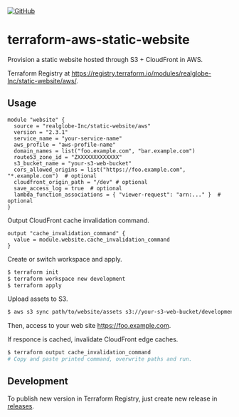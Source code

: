 
[![GitHub][github-image]][github-link]

  [github-image]: https://img.shields.io/github/release/realglobe-Inc/terraform-aws-static-website.svg
  [github-link]: https://github.com/realglobe-Inc/terraform-aws-static-website/releases

# terraform-aws-static-website

Provision a static website hosted through S3 + CloudFront in AWS.

Terraform Registry at https://registry.terraform.io/modules/realglobe-Inc/static-website/aws/.

## Usage

```hcl
module "website" {
  source = "realglobe-Inc/static-website/aws"
  version = "2.3.1"
  service_name = "your-service-name"
  aws_profile = "aws-profile-name"
  domain_names = list("foo.example.com", "bar.example.com")
  route53_zone_id = "ZXXXXXXXXXXXXX"
  s3_bucket_name = "your-s3-web-bucket"
  cors_allowed_origins = list("https://foo.example.com", "*.example.com")  # optional
  cloudfront_origin_path = "/dev" # optional
  save_access_log = true  # optional
  lambda_function_associations = { "viewer-request": "arn:..." }  # optional
}
```

Output CloudFront cache invalidation command.

```hcl
output "cache_invalidation_command" {
  value = module.website.cache_invalidation_command
}
```

Create or switch workspace and apply.

```bash
$ terraform init
$ terraform workspace new development
$ terraform apply
```

Upload assets to S3.

```bash
$ aws s3 sync path/to/website/assets s3://your-s3-web-bucket/development/ --profile aws-profile-name
```

Then, access to your web site https://foo.example.com.

If responce is cached, invalidate CloudFront edge caches.

```bash
$ terraform output cache_invalidation_command
# Copy and paste printed command, overwrite paths and run.
```

## Development

To publish new version in Terraform Registry, just create new release in [releases](https://github.com/realglobe-Inc/terraform-aws-static-website/releases).
